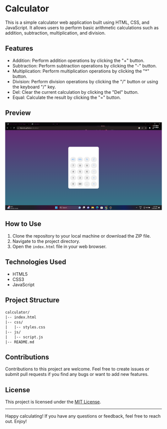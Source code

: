 # Calculator

This is a simple calculator web application built using HTML, CSS, and JavaScript. It allows users to perform basic arithmetic calculations such as addition, subtraction, multiplication, and division.

## Features

- Addition: Perform addition operations by clicking the "+" button.
- Subtraction: Perform subtraction operations by clicking the "-" button.
- Multiplication: Perform multiplication operations by clicking the "*" button.
- Division: Perform division operations by clicking the "/" button or using the keyboard "/" key.
- Del: Clear the current calculation by clicking the "Del" button.
- Equal: Calculate the result by clicking the "=" button.

## Preview

![Calculator Preview](/images/calculator-preview.png)

## How to Use

1. Clone the repository to your local machine or download the ZIP file.
2. Navigate to the project directory.
3. Open the `index.html` file in your web browser.

## Technologies Used

- HTML5
- CSS3
- JavaScript

## Project Structure

```
calculator/
|-- index.html
|-- css/
|   |-- styles.css
|-- js/
|   |-- script.js
|-- README.md
```

## Contributions

Contributions to this project are welcome. Feel free to create issues or submit pull requests if you find any bugs or want to add new features.

## License

This project is licensed under the [MIT License](LICENSE).

---

Happy calculating! If you have any questions or feedback, feel free to reach out. Enjoy!
